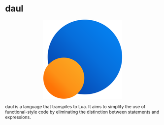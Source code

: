 # daul

<p align="center">
  <img width="256px" src="logo/daul.png"/>
</p>

daul is a language that transpiles to Lua. It aims to simplify the use of
functional-style code by eliminating the distinction between statements and
expressions.

